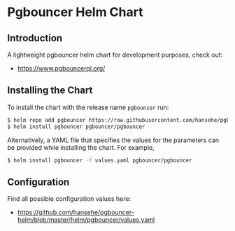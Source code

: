 # Pgbouncer Helm Chart

## Introduction

A lightweight pgbouncer helm chart for development purposes, check out:
- https://www.pgbouncerql.org/

## Installing the Chart

To install the chart with the release name `pgbouncer` run:

```bash
$ helm repo add pgbouncer https://raw.githubusercontent.com/hansehe/pgbouncer-helm/master/helm/charts
$ helm install pgbouncer pgbouncer/pgbouncer
```

Alternatively, a YAML file that specifies the values for the parameters can be provided while installing the chart. For example,

```bash
$ helm install pgbouncer -f values.yaml pgbouncer/pgbouncer
```

## Configuration

Find all possible configuration values here:
- https://github.com/hansehe/pgbouncer-helm/blob/master/helm/pgbouncer/values.yaml
